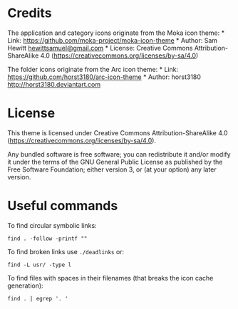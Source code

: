 
Credits
=======

The application and category icons originate from the Moka icon theme:
	* Link: https://github.com/moka-project/moka-icon-theme
	* Author: Sam Hewitt <hewittsamuel@gmail.com>
	* License: Creative Commons Attribution-ShareAlike 4.0 (https://creativecommons.org/licenses/by-sa/4.0)

The folder icons originate from the Arc icon theme:
	* Link: https://github.com/horst3180/arc-icon-theme
	* Author: horst3180 http://horst3180.deviantart.com

License
=======

This theme is licensed under Creative Commons Attribution-ShareAlike 4.0 (https://creativecommons.org/licenses/by-sa/4.0).

Any bundled software is free software; you can redistribute it and/or modify it under the terms of the GNU General Public License as published by the Free Software Foundation; either version 3, or (at your option) any later version.

Useful commands
===============

To find circular symbolic links:

	find . -follow -printf ""

To find broken links use `./deadlinks` or:

	find -L usr/ -type l

To find files with spaces in their filenames (that breaks the icon cache generation):

	find . | egrep '. '
